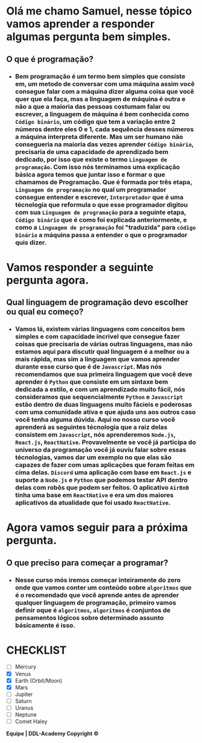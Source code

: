 # **Olá me chamo Samuel, nesse tópico vamos aprender a responder algumas pergunta bem simples.**

## **O que é programação?**

- ### Bem programação é um termo bem simples que consiste em, um metodo de conversar com uma máquina assim você consegue falar com a máquina dizer alguma coisa que você quer que ela faça, mas a linguagem de máquina é outra e não a que a maioria das pessoas costumam falar ou escrever, a linguagem de máquina é bem conhecida como ``Código binário``, um código que tem a variação entre 2 números dentre eles 0 e 1, cada sequência desses números a máquina interpreta diferente. Mas um ser humano não consegueria na maioria das vezes aprender ``Código binário``, precisaria de uma capacidade de aprendizado bem dedicado, por isso que existe o termo ``Linguagem de programação``. Com isso nós terminamos uma explicação básica agora temos que juntar isso e formar o que chamamos de Programação. Que é formada por três etapa, ``Linguagem de programação`` no qual um programador consegue entender e escrever, ``Interpretador`` que é uma técnologia que reformula o que esse programador digitou com sua ``Linguagem de programação`` para a seguinte etapa, ``Código binário`` que é como foi explicada anteriormente, e como a ``Linguagem de programação`` foi "traduzida" para ``código binário`` a máquina passa a entender o que o programador quis dizer.

# Vamos responder a seguinte pergunta agora.

## **Qual linguagem de programação devo escolher ou qual eu começo?**

- ### Vamos lá, existem várias linguagens com conceitos bem simples e com capacidade incrivel que consegue fazer coisas que precisaria de várias outras linguagens, mas não estamos aqui para discutir qual linguagem é a melhor ou a mais rápida, mas sim a linguagem que vamos aprender durante esse curso que é de ``Javascript``. Mas nós recomendamos que sua primeira linguagem que você deve aprender é ``Python`` que consiste em um sintaxe bem dedicada a estilo, e com um aprendizado muito fácil, nós consideramos que sequencialmente ``Python`` e ``Javascript`` estão dentro de duas linguagens muito fácieis e poderosas com uma comunidade ativa e que ajuda uns aos outros caso você tenha alguma dúvida. Aqui no nosso curso você aprenderá as seguintes técnologia que a raiz delas consistem em ``Javascript``, nós aprenderemos ``Node.js``, ``React.js``, ``ReactNative``. Provavelmente se você já participa do universo da programação você já ouviu falar sobre essas técnologias, vamos dar um exemplo no que elas são capazes de fazer com umas aplicações que foram feitas em cima delas. ``Discord`` uma aplicação com base em ``React.js`` e suporte a ``Node.js`` e ``Python`` que podemos testar API dentro delas com robôs que podem ser feitos. O aplicativo ``AirBnB`` tinha uma base em ``ReactNative`` e era um dos maiores aplicativos da atualidade que foi usado ``ReactNative``.

# Agora vamos seguir para a próxima pergunta.

## **O que preciso para começar a programar?**

- ### Nesse curso mós iremos começar inteiramente do zero onde que vamos conter um conteúdo sobre ``algoritmos`` que é o recomendado que você aprende antes de aprender qualquer linguagem de programação, primeiro vamos definir oque é ``algoritmos``, ``algoritmos`` é conjuntos de pensamentos lógicos sobre determinado assunto básicamente é isso.

# CHECKLIST
- [ ] Mercury
- [x] Venus
- [x] Earth (Orbit/Moon)
- [x] Mars
- [ ] Jupiter
- [ ] Saturn
- [ ] Uranus
- [ ] Neptune
- [ ] Comet Haley

**Equipe | DDL-Academy Copyright &copy;**
